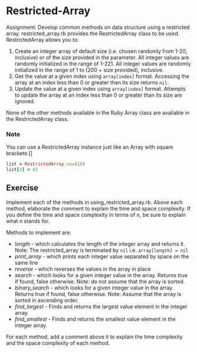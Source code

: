 # Restricted-Array
Assignment: Develop common methods on data structure using a restricted array.
restricted_array.rb provides the RestrictedArray class to be used.
RestrictedArray allows you to:
1. Create an integer array of default size (i.e. chosen randomly from 1-20, inclusive) or of the size provided in the parameter. All integer values are randomly initialized in the range of 1-221. All integer values are randomly initialized in the range of 1 to (200 + size provided), inclusive.
1. Get the value at a given index using `array[index]` format.	Accessing the array at an index less than 0 or greater than its size returns `nil`.
1. Update the value at a given index using `array[index]` format. Attempts to update the array at an index less than 0 or greater than its size are ignored.

None of the other methods available in the Ruby Array class are available in the RestrictedArray class.

### Note

You can use a RestrictedArray instance just like an Array with square brackets []

```ruby
list = RestrictedArray.new(10)
list[3] = 42
```

## Exercise

Implement each of the methods in using_restricted_array.rb.
Above each method, elaborate the comment to explain the time and space complexity.
If you define the time and space complexity in terms of *n*, be sure to explain
what *n* stands for.

Methods to implement are:

- *length* - which calculates the length of the integer array and returns it.
             Note: The restricted_array is terminated by `nil` i.e. `array[length] = nil`
- *print_array* - which prints each integer value separated by space on the same line
- *reverse* - which reverses the values in the array in place
- *search* - which looks for a given integer value in the array. Returns true if found, false otherwise.
             Note: do not assume that the array is sorted.
- *binary_search* - which looks for a given integer value in the array. Returns true if found, false otherwise.
             Note: Assume that the array is sorted in ascending order.
- *find_largest* - Finds and returns the largest value element in the integer array.
- *find_smallest* - Finds and returns the smallest value element in the integer array.

For each method, add a comment above it to explain the time complexity and the space complexity of each method.
